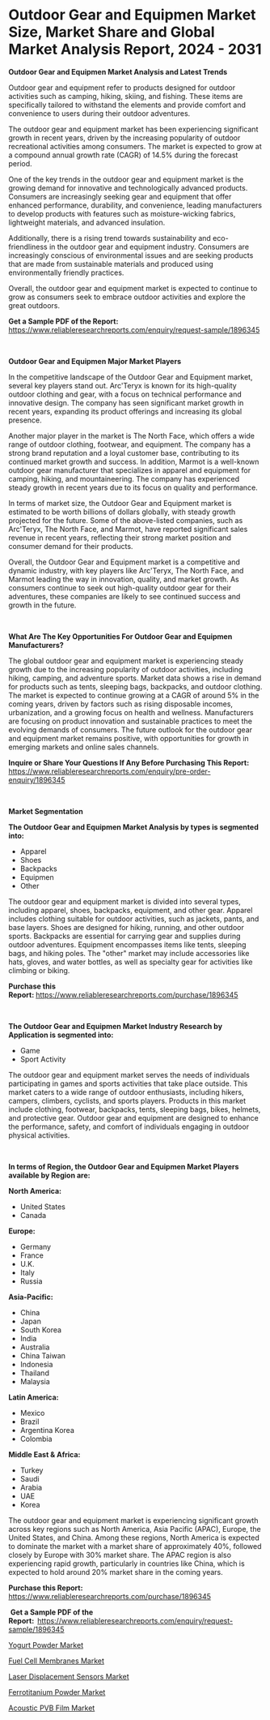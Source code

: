 <p><h1>Outdoor Gear and Equipmen Market Size, Market Share and Global Market Analysis Report, 2024 - 2031</h1></p><p><strong>Outdoor Gear and Equipmen Market Analysis and Latest Trends</strong></p>
<p><p>Outdoor gear and equipment refer to products designed for outdoor activities such as camping, hiking, skiing, and fishing. These items are specifically tailored to withstand the elements and provide comfort and convenience to users during their outdoor adventures.</p><p>The outdoor gear and equipment market has been experiencing significant growth in recent years, driven by the increasing popularity of outdoor recreational activities among consumers. The market is expected to grow at a compound annual growth rate (CAGR) of 14.5% during the forecast period.</p><p>One of the key trends in the outdoor gear and equipment market is the growing demand for innovative and technologically advanced products. Consumers are increasingly seeking gear and equipment that offer enhanced performance, durability, and convenience, leading manufacturers to develop products with features such as moisture-wicking fabrics, lightweight materials, and advanced insulation.</p><p>Additionally, there is a rising trend towards sustainability and eco-friendliness in the outdoor gear and equipment industry. Consumers are increasingly conscious of environmental issues and are seeking products that are made from sustainable materials and produced using environmentally friendly practices.</p><p>Overall, the outdoor gear and equipment market is expected to continue to grow as consumers seek to embrace outdoor activities and explore the great outdoors.</p></p>
<p><strong>Get a Sample PDF of the Report:&nbsp;</strong> <a href="https://www.reliableresearchreports.com/enquiry/request-sample/1896345">https://www.reliableresearchreports.com/enquiry/request-sample/1896345</a></p>
<p>&nbsp;</p>
<p><strong>Outdoor Gear and Equipmen Major Market Players</strong></p>
<p><p>In the competitive landscape of the Outdoor Gear and Equipment market, several key players stand out. Arc'Teryx is known for its high-quality outdoor clothing and gear, with a focus on technical performance and innovative design. The company has seen significant market growth in recent years, expanding its product offerings and increasing its global presence.</p><p>Another major player in the market is The North Face, which offers a wide range of outdoor clothing, footwear, and equipment. The company has a strong brand reputation and a loyal customer base, contributing to its continued market growth and success. In addition, Marmot is a well-known outdoor gear manufacturer that specializes in apparel and equipment for camping, hiking, and mountaineering. The company has experienced steady growth in recent years due to its focus on quality and performance.</p><p>In terms of market size, the Outdoor Gear and Equipment market is estimated to be worth billions of dollars globally, with steady growth projected for the future. Some of the above-listed companies, such as Arc'Teryx, The North Face, and Marmot, have reported significant sales revenue in recent years, reflecting their strong market position and consumer demand for their products.</p><p>Overall, the Outdoor Gear and Equipment market is a competitive and dynamic industry, with key players like Arc'Teryx, The North Face, and Marmot leading the way in innovation, quality, and market growth. As consumers continue to seek out high-quality outdoor gear for their adventures, these companies are likely to see continued success and growth in the future.</p></p>
<p>&nbsp;</p>
<p><strong>What Are The Key Opportunities For Outdoor Gear and Equipmen Manufacturers?</strong></p>
<p><p>The global outdoor gear and equipment market is experiencing steady growth due to the increasing popularity of outdoor activities, including hiking, camping, and adventure sports. Market data shows a rise in demand for products such as tents, sleeping bags, backpacks, and outdoor clothing. The market is expected to continue growing at a CAGR of around 5% in the coming years, driven by factors such as rising disposable incomes, urbanization, and a growing focus on health and wellness. Manufacturers are focusing on product innovation and sustainable practices to meet the evolving demands of consumers. The future outlook for the outdoor gear and equipment market remains positive, with opportunities for growth in emerging markets and online sales channels.</p></p>
<p><strong>Inquire or Share Your Questions If Any Before Purchasing This Report:</strong> <a href="https://www.reliableresearchreports.com/enquiry/pre-order-enquiry/1896345">https://www.reliableresearchreports.com/enquiry/pre-order-enquiry/1896345</a></p>
<p>&nbsp;</p>
<p><strong>Market Segmentation</strong></p>
<p><strong>The Outdoor Gear and Equipmen Market Analysis by types is segmented into:</strong></p>
<p><ul><li>Apparel</li><li>Shoes</li><li>Backpacks</li><li>Equipmen</li><li>Other</li></ul></p>
<p><p>The outdoor gear and equipment market is divided into several types, including apparel, shoes, backpacks, equipment, and other gear. Apparel includes clothing suitable for outdoor activities, such as jackets, pants, and base layers. Shoes are designed for hiking, running, and other outdoor sports. Backpacks are essential for carrying gear and supplies during outdoor adventures. Equipment encompasses items like tents, sleeping bags, and hiking poles. The "other" market may include accessories like hats, gloves, and water bottles, as well as specialty gear for activities like climbing or biking.</p></p>
<p><strong>Purchase this Report:&nbsp;</strong><a href="https://www.reliableresearchreports.com/purchase/1896345">https://www.reliableresearchreports.com/purchase/1896345</a></p>
<p>&nbsp;</p>
<p><strong>The Outdoor Gear and Equipmen Market Industry Research by Application is segmented into:</strong></p>
<p><ul><li>Game</li><li>Sport Activity</li></ul></p>
<p><p>The outdoor gear and equipment market serves the needs of individuals participating in games and sports activities that take place outside. This market caters to a wide range of outdoor enthusiasts, including hikers, campers, climbers, cyclists, and sports players. Products in this market include clothing, footwear, backpacks, tents, sleeping bags, bikes, helmets, and protective gear. Outdoor gear and equipment are designed to enhance the performance, safety, and comfort of individuals engaging in outdoor physical activities.</p></p>
<p>&nbsp;</p>
<p><strong>In terms of Region, the Outdoor Gear and Equipmen Market Players available by Region are:</strong></p>
<p>
    <p> <strong> North America: </strong>
        <ul>
            <li>United States</li>
            <li>Canada</li>
        </ul>
        </p> 
    <p> <strong> Europe: </strong>
        <ul>
            <li>Germany</li>
            <li>France</li>
            <li>U.K.</li>
            <li>Italy</li>
            <li>Russia</li>
        </ul>
        </p> 
    <p> <strong> Asia-Pacific: </strong>
        <ul>
            <li>China</li>
            <li>Japan</li>
            <li>South Korea</li>
            <li>India</li>
            <li>Australia</li>
            <li>China Taiwan</li>
            <li>Indonesia</li>
            <li>Thailand</li>
            <li>Malaysia</li>
        </ul>
        </p> 
    <p> <strong> Latin America: </strong>
        <ul>
            <li>Mexico</li>
            <li>Brazil</li>
            <li>Argentina Korea</li>
            <li>Colombia</li>
        </ul>
        </p> 
    <p> <strong> Middle East & Africa: </strong>
        <ul>
            <li>Turkey</li>
            <li>Saudi</li>
            <li>Arabia</li>
            <li>UAE</li>
            <li>Korea</li>
        </ul>
    </p>
    </p>
<p><p>The outdoor gear and equipment market is experiencing significant growth across key regions such as North America, Asia Pacific (APAC), Europe, the United States, and China. Among these regions, North America is expected to dominate the market with a market share of approximately 40%, followed closely by Europe with 30% market share. The APAC region is also experiencing rapid growth, particularly in countries like China, which is expected to hold around 20% market share in the coming years.</p></p>
<p><strong>Purchase this Report: </strong><a href="https://www.reliableresearchreports.com/purchase/1896345">https://www.reliableresearchreports.com/purchase/1896345</a></p>
<p>&nbsp;<strong>Get a Sample PDF of the Report:&nbsp;&nbsp;</strong><a href="https://www.reliableresearchreports.com/enquiry/request-sample/1896345">https://www.reliableresearchreports.com/enquiry/request-sample/1896345</a></p>
<p><strong></strong></p>
<p><p><a href="https://natural-crush-b99.notion.site/Yogurt-Powder-Market-A-Comprehensive-Report-of-its-Market-Share-Growth-Trends-2024-2031-da668a0306cd4f02b2b4355de7f62760">Yogurt Powder Market</a></p><p><a href="https://simplistic-meeting-7ee.notion.site/Fuel-Cell-Membranes-Market-Growth-Market-Trends-COVID-19-Impact-and-Forecasts-for-period-from-202-48acdc1429c040e5aeaf52be3ca900b7">Fuel Cell Membranes Market</a></p><p><a href="https://zircon-bluebell-299.notion.site/Laser-Displacement-Sensors-Market-Research-Report-The-Key-To-Successful-Business-Strategy-Forecaste-ba7fae0eccfe49fdb9f75338203cd10f">Laser Displacement Sensors Market</a></p><p><a href="https://view.publitas.com/reportprime-1/ferrotitanium-powder-market-insights-market-players-and-forecast-till-2031/">Ferrotitanium Powder Market</a></p><p><a href="https://view.publitas.com/reportprime-1/acoustic-pvb-film-market-research-report-unlocks-analysis-on-the-market-financial-status-market-size-and-market-revenue-upto-2031/">Acoustic PVB Film Market</a></p></p>